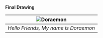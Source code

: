 
**Final Drawing**

| ![Doraemon](https://github.com/Riddhiman2005/Coding-Repositories/assets/130882317/7bbc2bf0-65f2-4321-92e4-3542e24ce143) | 
|:--:| 
| *Hello Friends, My name is Doraemon* |



